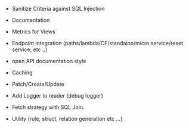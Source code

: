 * Sanitize Criteria against SQL Injection
* Documentation 

* Metrics for Views
* Endpoint integration (paths/lambda/CF/standalon/micro service/reset service, etc ..)
* open API documentation style
* Caching 
* Patch/Create/Update

* Add Logger to reader (debug logger)
* Fetch strategy with SQL Join.

* Utility (rule, struct, relation generation etc ...)
